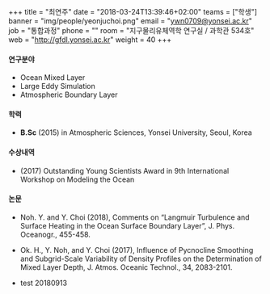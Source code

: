 +++
title = "최연주"
date = "2018-03-24T13:39:46+02:00"
teams = ["학생"]
banner = "img/people/yeonjuchoi.png"
email = "ywn0709@yonsei.ac.kr"
job = "통합과정"
phone = ""
room = "지구물리유체역학 연구실 / 과학관 534호"
web = "http://gfdl.yonsei.ac.kr"
weight = 40
+++

#### 연구분야
+ Ocean Mixed Layer
+ Large Eddy Simulation
+ Atmospheric Boundary Layer

#### 학력
+ **B.Sc** (2015) in Atmospheric Sciences, Yonsei University, Seoul, Korea

#### 수상내역
 + (2017) Outstanding Young Scientists Award in 9th International Workshop on Modeling the Ocean

#### 논문
+ Noh. Y. and Y. Choi (2018), Comments on “Langmuir Turbulence and Surface Heating in the Ocean Surface Boundary Layer”, J. Phys. Oceanogr., 455-458.
+ Ok. H., Y. Noh, and Y. Choi (2017), Influence of Pycnocline Smoothing and Subgrid-Scale Variability of Density Profiles on the Determination of Mixed Layer Depth, J. Atmos. Oceanic Technol., 34, 2083-2101.

+ test 20180913